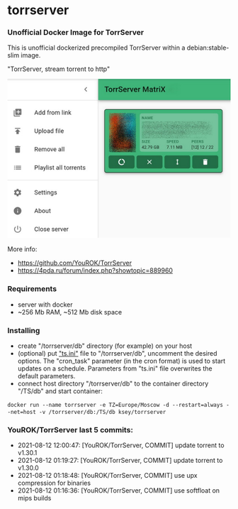 # torrserver
### Unofficial Docker Image for TorrServer

This is unofficial dockerized precompiled TorrServer within a debian:stable-slim image.

"TorrServer, stream torrent to http"

![TorrServer](https://raw.githubusercontent.com/MrKsey/torrserver/master/ts.jpg)

More info:
- https://github.com/YouROK/TorrServer
- https://4pda.ru/forum/index.php?showtopic=889960

### Requirements

* server with docker
* ~256 Mb RAM, ~512 Mb disk space 

### Installing

- сreate "/torrserver/db" directory (for example) on your host
- (optional) put ["ts.ini"](https://raw.githubusercontent.com/MrKsey/torrserver/master/ts.ini) file to "/torrserver/db", uncomment the desired options. The "cron_task" parameter (in the cron format) is used to start updates on a schedule. Parameters from "ts.ini" file overwrites the default parameters.
- connect host directory "/torrserver/db" to the container directory "/TS/db" and start container:
```
docker run --name torrserver -e TZ=Europe/Moscow -d --restart=always --net=host -v /torrserver/db:/TS/db ksey/torrserver
```












































































































































































































### YouROK/TorrServer last 5 commits:
* 2021-08-12 12:00:47: [YouROK/TorrServer, COMMIT] update torrent to v1.30.1
* 2021-08-12 01:19:27: [YouROK/TorrServer, COMMIT] update torrent to v1.30.0
* 2021-08-12 01:18:48: [YouROK/TorrServer, COMMIT] use upx compression for binaries
* 2021-08-12 01:16:36: [YouROK/TorrServer, COMMIT] use softfloat on mips builds
